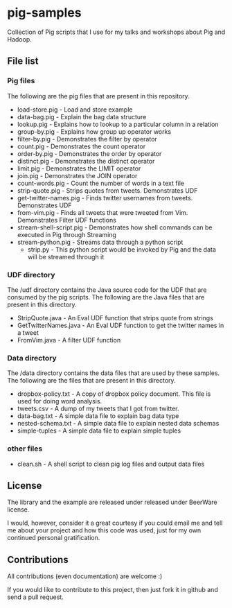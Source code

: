 pig-samples
===========

Collection of Pig scripts that I use for my talks and workshops about Pig and Hadoop.

## File list

### Pig files

The following are the pig files that are present in this repository.

- load-store.pig - Load and store example
- data-bag.pig - Explain the bag data structure
- lookup.pig - Explains how to lookup to a particular column in a relation
- group-by.pig - Explains how group up operator works
- filter-by.pig - Demonstrates the filter by operator
- count.pig - Demonstrates the count operator
- order-by.pig - Demonstrates the order by operator
- distinct.pig - Demonstrates the distinct operator
- limit.pig - Demonstrates the LIMIT operator
- join.pig - Demonstrates the JOIN operator
- count-words.pig - Count the number of words in a text file
- strip-quote.pig - Strips quotes from tweets. Demonstrates UDF
- get-twitter-names.pig - Finds twitter usernames from tweets. Demonstrates UDF
- from-vim.pig - Finds all tweets that were tweeted from Vim. Demonstrates Filter UDF functions
- stream-shell-script.pig - Demonstrates how shell commands can be executed in Pig through Streaming
- stream-python.pig - Streams data through a python script 
    - strip.py - This python script would be invoked by Pig and the data will be streamed through it

### UDF directory

The /udf directory contains the Java source code for the UDF that are consumed by the pig scripts. The following are the Java files that are present in this directory.

- StripQuote.java - An Eval UDF function that strips quote from strings
- GetTwitterNames.java - An Eval UDF function to get the twitter names in a tweet
- FromVim.java - A filter UDF function

### Data directory

The /data directory contains the data files that are used by these samples. The following are the files that are present in this directory.

- dropbox-policy.txt - A copy of dropbox policy document. This file is used for doing word analysis.
- tweets.csv - A dump of my tweets that I got from twitter. 
- data-bag.txt - A simple data file to explain bag data type
- nested-schema.txt - A simple data file to explain nested data schemas
- simple-tuples - A simple data file to explain simple tuples

### other files

- clean.sh - A shell script to clean pig log files and output data files

## License

The library and the example are released under released under BeerWare license.

I would, however, consider it a great courtesy if you could email me and tell me about your project and how this code was used, just for my own continued personal gratification.

## Contributions

All contributions (even documentation) are welcome :)

If you would like to contribute to this project, then just fork it in github and send a pull request.
